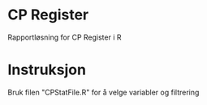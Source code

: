 # CP Register

Rapportløsning for CP Register i R

# Instruksjon

Bruk filen "CPStatFile.R" for å velge variabler og filtrering
